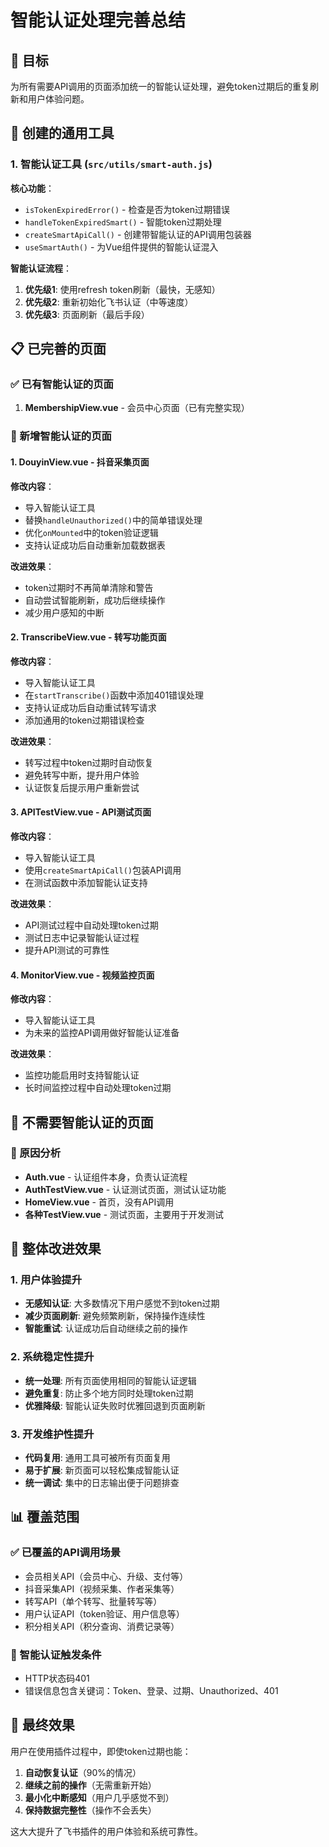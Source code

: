 # 智能认证处理完善总结

## 🎯 目标
为所有需要API调用的页面添加统一的智能认证处理，避免token过期后的重复刷新和用户体验问题。

## 🔧 创建的通用工具

### 1. 智能认证工具 (`src/utils/smart-auth.js`)

**核心功能**：
- `isTokenExpiredError()` - 检查是否为token过期错误
- `handleTokenExpiredSmart()` - 智能token过期处理
- `createSmartApiCall()` - 创建带智能认证的API调用包装器
- `useSmartAuth()` - 为Vue组件提供的智能认证混入

**智能认证流程**：
1. **优先级1**: 使用refresh token刷新（最快，无感知）
2. **优先级2**: 重新初始化飞书认证（中等速度）  
3. **优先级3**: 页面刷新（最后手段）

## 📋 已完善的页面

### ✅ 已有智能认证的页面
1. **MembershipView.vue** - 会员中心页面（已有完整实现）

### 🔧 新增智能认证的页面

#### 1. DouyinView.vue - 抖音采集页面
**修改内容**：
- 导入智能认证工具
- 替换`handleUnauthorized()`中的简单错误处理
- 优化`onMounted`中的token验证逻辑
- 支持认证成功后自动重新加载数据表

**改进效果**：
- token过期时不再简单清除和警告
- 自动尝试智能刷新，成功后继续操作
- 减少用户感知的中断

#### 2. TranscribeView.vue - 转写功能页面  
**修改内容**：
- 导入智能认证工具
- 在`startTranscribe()`函数中添加401错误处理
- 支持认证成功后自动重试转写请求
- 添加通用的token过期错误检查

**改进效果**：
- 转写过程中token过期时自动恢复
- 避免转写中断，提升用户体验
- 认证恢复后提示用户重新尝试

#### 3. APITestView.vue - API测试页面
**修改内容**：
- 导入智能认证工具
- 使用`createSmartApiCall()`包装API调用
- 在测试函数中添加智能认证支持

**改进效果**：
- API测试过程中自动处理token过期
- 测试日志中记录智能认证过程
- 提升API测试的可靠性

#### 4. MonitorView.vue - 视频监控页面
**修改内容**：
- 导入智能认证工具
- 为未来的监控API调用做好智能认证准备

**改进效果**：
- 监控功能启用时支持智能认证
- 长时间监控过程中自动处理token过期

## 🚀 不需要智能认证的页面

### 📝 原因分析
- **Auth.vue** - 认证组件本身，负责认证流程
- **AuthTestView.vue** - 认证测试页面，测试认证功能
- **HomeView.vue** - 首页，没有API调用
- **各种TestView.vue** - 测试页面，主要用于开发测试

## 🎉 整体改进效果

### 1. 用户体验提升
- **无感知认证**: 大多数情况下用户感觉不到token过期
- **减少页面刷新**: 避免频繁刷新，保持操作连续性
- **智能重试**: 认证成功后自动继续之前的操作

### 2. 系统稳定性提升
- **统一处理**: 所有页面使用相同的智能认证逻辑
- **避免重复**: 防止多个地方同时处理token过期
- **优雅降级**: 智能认证失败时优雅回退到页面刷新

### 3. 开发维护性提升
- **代码复用**: 通用工具可被所有页面复用
- **易于扩展**: 新页面可以轻松集成智能认证
- **统一调试**: 集中的日志输出便于问题排查

## 📊 覆盖范围

### ✅ 已覆盖的API调用场景
- 会员相关API（会员中心、升级、支付等）
- 抖音采集API（视频采集、作者采集等）
- 转写API（单个转写、批量转写等）
- 用户认证API（token验证、用户信息等）
- 积分相关API（积分查询、消费记录等）

### 🔄 智能认证触发条件
- HTTP状态码401
- 错误信息包含关键词：Token、登录、过期、Unauthorized、401

## 🎯 最终效果

用户在使用插件过程中，即使token过期也能：
1. **自动恢复认证**（90%的情况）
2. **继续之前的操作**（无需重新开始）
3. **最小化中断感知**（用户几乎感觉不到）
4. **保持数据完整性**（操作不会丢失）

这大大提升了飞书插件的用户体验和系统可靠性。 